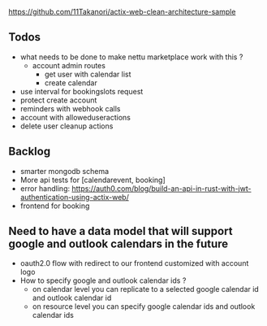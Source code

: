 https://github.com/11Takanori/actix-web-clean-architecture-sample

## Todos

- what needs to be done to make nettu marketplace work with this ? 
    - account admin routes 
      - get user with calendar list
      - create calendar
- use interval for bookingslots request
- protect create account
- reminders with webhook calls
- account with alloweduseractions
- delete user cleanup actions


## Backlog

- smarter mongodb schema
- More api tests for [calendarevent, booking]
- error handling: https://auth0.com/blog/build-an-api-in-rust-with-jwt-authentication-using-actix-web/
- frontend for booking


## Need to have a data model that will support google and outlook calendars in the future
- oauth2.0 flow with redirect to our frontend customized with account logo
- How to specify google and outlook calendar ids ? 
  - on calendar level you can replicate to a selected google calendar id and outlook calendar id
  - on resource level you can specify google calendar ids and outlook calendar ids


